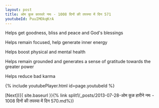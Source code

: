```yaml
---
layout: post
title: ओम कूळ कारथरे नमः - 1008 दिनों की तपस्या में दिन 571
youtubeId: PuuIMOkqKrA
---
```

 
 
Helps get goodness, bliss and peace and God's blessings
 
Helps remain focused, help generate inner energy 
 
Helps boost physical and mental health 
 
Helps remain grounded and generates a sense of gratitude towards the greater power 
 
Helps reduce bad karma
 
 
 
 


{% include youtubePlayer.html id=page.youtubeId %}
 
[Next]({{ site.baseurl }}{% link  split1/_posts/2013-07-28-ओम कूळ हारीने नमः - 1008 दिनों की तपस्या में दिन 570.md%})
 
